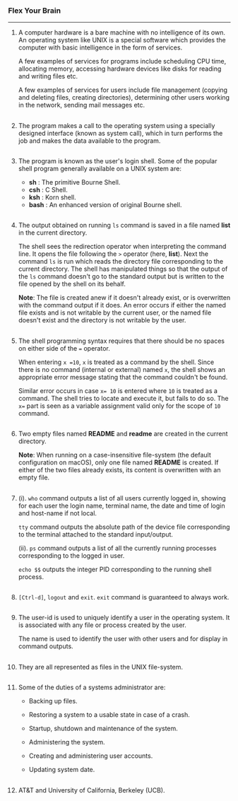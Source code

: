### Flex Your Brain

---

01. A computer hardware is a bare machine with no intelligence of its own. An operating system like UNIX is a special software which provides the computer with basic intelligence in the form of services.

    A few examples of services for programs include scheduling CPU time, allocating memory, accessing hardware devices like disks for reading and writing files etc.

    A few examples of services for users include file management (copying and deleting files, creating directories), determining other users working in the network, sending mail messages etc.

##

02. The program makes a call to the operating system using a specially designed interface (known as system call), which in turn performs the job and makes the data available to the program.

##

03. The program is known as the user's login shell. Some of the popular shell program generally available on a UNIX system are:

    -   **sh** : The primitive Bourne Shell.
    -   **csh** : C Shell.
    -   **ksh** : Korn shell.
    -   **bash** : An enhanced version of original Bourne shell.

##

04. The output obtained on running `ls` command is saved in a file named **list** in the current directory.

    The shell sees the redirection operator when interpreting the command line. It opens the file following the `>` operator (here, **list**). Next the command `ls` is run which reads the directory file corresponding to the current directory. The shell has manipulated things so that the output of the `ls` command doesn't go to the standard output but is written to the file opened by the shell on its behalf.

    **Note**: The file is created anew if it doesn't already exist, or is overwritten with the command output if it does. An error occurs if either the named file exists and is not writable by the current user, or the named file doesn't exist and the directory is not writable by the user.

##

05. The shell programming syntax requires that there should be no spaces on either side of the `=` operator.

    When entering `x =10`, `x` is treated as a command by the shell. Since there is no command (internal or external) named `x`, the shell shows an appropriate error message stating that the command couldn't be found.

    Similar error occurs in case `x= 10` is entered where `10` is treated as a command. The shell tries to locate and execute it, but fails to do so. The `x=` part is seen as a variable assignment valid only for the scope of `10` command.

##

06. Two empty files named **README** and **readme** are created in the current directory.

    **Note**: When running on a case-insensitive file-system (the default configuration on macOS), only one file named **README** is created. If either of the two files already exists, its content is overwritten with an empty file.

##

07. (i). `who` command outputs a list of all users currently logged in, showing for each user the login name, terminal name, the date and time of login and host-name if not local.

    `tty` command outputs the absolute path of the device file corresponding to the terminal attached to the standard input/output.

    (ii). `ps` command outputs a list of all the currently running processes corresponding to the logged in user.

    `echo $$` outputs the integer PID corresponding to the running shell process.

##

08. `[Ctrl-d]`, `logout` and `exit`. `exit` command is guaranteed to always work.

##

09. The user-id is used to uniquely identify a user in the operating system. It is associated with any file or process created by the user.

    The name is used to identify the user with other users and for display in command outputs.

##

10. They are all represented as files in the UNIX file-system.

##

11. Some of the duties of a systems administrator are:

    -   Backing up files.

    -   Restoring a system to a usable state in case of a crash.

    -   Startup, shutdown and maintenance of the system.

    -   Administering the system.

    -   Creating and administering user accounts.

    -   Updating system date.

##

12. AT&T and University of California, Berkeley (UCB).

##

